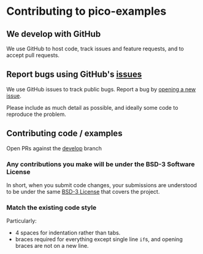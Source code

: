 # Contributing to pico-examples

## We develop with GitHub
We use GitHub to host code, track issues and feature requests, and to accept pull requests.

## Report bugs using GitHub's [issues](https://github.com/raspberrypi/pico-examples/issues)
We use GitHub issues to track public bugs. Report a bug by [opening a new issue](https://github.com/raspberrypi/pico-examples/issues/new).

Please include as much detail as possible, and ideally some code to reproduce the problem.

## Contributing code / examples

Open PRs against the [develop](https://github.com/raspberrypi/pico-examples/tree/develop) branch

### Any contributions you make will be under the BSD-3 Software License
In short, when you submit code changes, your submissions are understood to be under the same [BSD-3 License](LICENSE.TXT) that covers the project.

### Match the existing code style

Particularly:

* 4 spaces for indentation rather than tabs.
* braces required for everything except single line `if`s, and opening braces are not on a new line.
